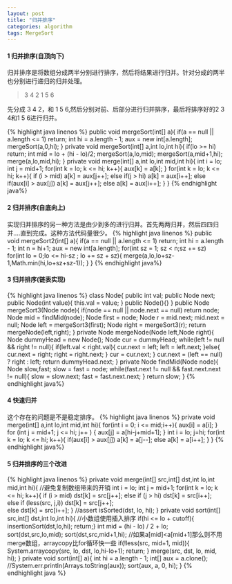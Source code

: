```yaml
---
layout: post
title: "归并排序"
categories: algorithm
tags: MergeSort
---
```


#### 1 归并排序(自顶向下)
归并排序是将数组分成两半分别进行排序，然后将结果进行归并。针对分成的两半也分别进行递归的归并处理。

>   3 4 2 1 5 6 

先分成 3 4 2，和 1 5 6,然后分别对前、后部分进行归并排序，最后将排序好的2 3 4和1 5 6进行归并。

{% highlight java linenos %}
public void mergeSort(int[] a){
  if(a == null || a.length <= 1) return;
  int hi = a.length - 1;
  aux = new int[a.length];
  mergeSort(a,0,hi);
}
private void mergeSort(int[] a,int lo,int hi){
  if(lo >= hi) return;
  int mid = lo + (hi - lo)/2;
  mergeSort(a,lo,mid);
  mergeSort(a,mid+1,hi);
  merge(a,lo,mid,hi);
}
private void merge(int[]  a,int lo,int mid,int hi){
    int i = lo;
    int j = mid+1;
    for(int k = lo; k <= hi; k++){
      aux[k] = a[k];
    }
    for(int k = lo; k <= hi; k++){
      if     (i > mid) a[k] = aux[j++];
      else if(j > hi) a[k] = aux[i++];
      else if(aux[i] > aux[j]) a[k] = aux[j++];
      else a[k] = aux[i++];
    }
}
   {% endhighlight java%}

#### 2 归并排序(自底向上)
实现归并排序的另一种方法是由少到多的进行归并。首先两两归并，然后四四归并....直到完成。这种方法代码量很少。
   {% highlight java linenos %}
public void mergeSort2(int[] a){
  if(a == null || a.length <= 1) return;
  int hi = a.length - 1;
  int n = hi+1;
  aux = new int[a.length];
  for(int sz = 1; sz < n;sz += sz)
    for(int lo = 0;lo <= hi-sz ; lo += sz + sz){
      merge(a,lo,lo+sz-1,Math.min(hi,lo+sz+sz-1));
    }
}
   {% endhighlight java%}

#### 3 归并排序(链表实现)

{% highlight java linenos %}
class Node{
  public int val;
  public Node next;
  public Node(int value){
    this.val = value;
  }
  public Node(){}
}
public Node mergeSort3(Node node){
  if(node == null || node.next == null) return node;
  Node mid = findMid(node);
  Node first = node;
  Node r = mid.next;
  mid.next = null;
  Node left = mergeSort3(first);
  Node right = mergeSort3(r);
  return mergeNode(left,right);
}
private Node mergeNode(Node left,Node right){
    Node dummyHead  = new Node();
    Node cur = dummyHead;
    while(left != null && right != null){
      if(left.val < right.val){
         cur.next = left;
         left = left.next;
      }else{
        cur.next = right;
        right = right.next;
      }
      cur = cur.next;
    }
    cur.next = (left == null) ? right : left;
      return dummyHead.next;
}
private Node findMid(Node node){
  Node slow,fast;
  slow = fast = node;
  while(fast.next != null && fast.next.next != null){
    slow = slow.next;
    fast = fast.next.next;
  }
  return slow;
}
   {% endhighlight java%}

#### 4 快速归并
这个存在的问题是不是稳定排序。
{% highlight java linenos %}
private void merge(int[] a,int lo,int mid,int hi){
  for(int i = 0; i <= mid;i++){
    aux[i] = a[i];
  }
  for (int j = mid+1; j <= hi; j++ ) {
    aux[j] = a[hi-j+mid+1];
  }
  int i = lo; j=hi;
  for(int k = lo; k <= hi; k++){
    if(aux[i] > aux[j]) a[k] = a[j--];
    else                a[k] = a[i++];
  }
}
   {% endhighlight java%}

#### 5 归并排序的三个改进
{% highlight java linenos %}
private void merge(int[] src,int[] dst,int lo,int mid,int hi){
    //避免复制数组带来的开销
    int i = lo;
    int j = mid+1;
    for(int k = lo; k <= hi; k++){
            if      (i > mid)              dst[k] = src[j++];
            else if (j > hi)               dst[k] = src[i++];
            else if (less(src, j,i))       dst[k] = src[j++];  
            else                           dst[k] = src[i++];
    }
    //assert isSorted(dst, lo, hi);
  }
  private void sort(int[] src,int[] dst,int lo,int hi){
  //小数组使用插入排序
    if(hi <= lo + cutoff){
    insertionSort(dst,lo,hi);
    return;}
    int mid = (hi - lo) / 2  + lo;
    sort(dst,src,lo,mid);
    sort(dst,src,mid+1,hi);
    //如果a[mid]<a[mid+1]那么则不用merge数组，arraycopy比for循环快一些
    if(!less(src, mid+1, mid)){
     System.arraycopy(src, lo, dst, lo,hi-lo+1);
      return;
    }
    merge(src, dst, lo, mid, hi);
  }
  private void sort(int[] a){
    int hi = a.length - 1;
    int[] aux = a.clone();
    //System.err.println(Arrays.toString(aux));
    sort(aux, a, 0, hi);
  }
{% endhighlight java %}



